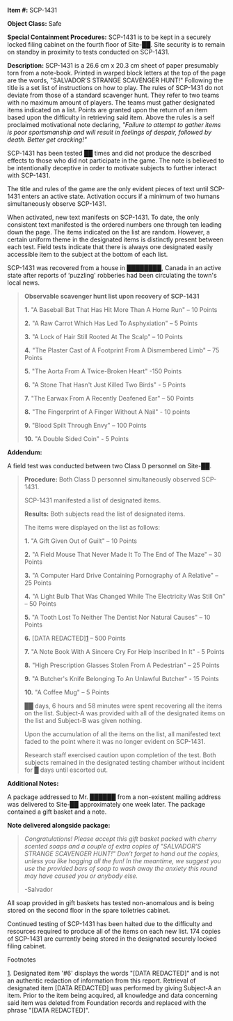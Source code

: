 **Item #:** SCP-1431

**Object Class:** Safe

**Special Containment Procedures:** SCP-1431 is to be kept in a securely locked filing cabinet on the fourth floor of Site-██. Site security is to remain on standby in proximity to tests conducted on SCP-1431.

**Description:** SCP-1431 is a 26.6 cm x 20.3 cm sheet of paper presumably torn from a note-book. Printed in warped block letters at the top of the page are the words, "SALVADOR’S STRANGE SCAVENGER HUNT!" Following the title is a set list of instructions on how to play. The rules of SCP-1431 do not deviate from those of a standard scavenger hunt. They refer to two teams with no maximum amount of players. The teams must gather designated items indicated on a list. Points are granted upon the return of an item based upon the difficulty in retrieving said item. Above the rules is a self proclaimed motivational note declaring, _"Failure to attempt to gather items is poor sportsmanship and will result in feelings of despair, followed by death. Better get cracking!"_

SCP-1431 has been tested ██ times and did not produce the described effects to those who did not participate in the game. The note is believed to be intentionally deceptive in order to motivate subjects to further interact with SCP-1431.

The title and rules of the game are the only evident pieces of text until SCP-1431 enters an active state. Activation occurs if a minimum of two humans simultaneously observe SCP-1431.

When activated, new text manifests on SCP-1431. To date, the only consistent text manifested is the ordered numbers one through ten leading down the page. The items indicated on the list are random. However, a certain uniform theme in the designated items is distinctly present between each test. Field tests indicate that there is always one designated easily accessible item to the subject at the bottom of each list.

SCP-1431 was recovered from a house in ████████, Canada in an active state after reports of ‘puzzling' robberies had been circulating the town's local news.

> **Observable scavenger hunt list upon recovery of SCP-1431**
> 
> **1.** "A Baseball Bat That Has Hit More Than A Home Run" – 10 Points
> 
> **2.** "A Raw Carrot Which Has Led To Asphyxiation" – 5 Points
> 
> **3.** "A Lock of Hair Still Rooted At The Scalp" – 10 Points
> 
> **4.** "The Plaster Cast of A Footprint From A Dismembered Limb" – 75 Points
> 
> **5.** "The Aorta From A Twice-Broken Heart" -150 Points
> 
> **6.** "A Stone That Hasn't Just Killed Two Birds" - 5 Points
> 
> **7.** "The Earwax From A Recently Deafened Ear" – 50 Points
> 
> **8.** "The Fingerprint of A Finger Without A Nail" - 10 points
> 
> **9.** "Blood Spilt Through Envy" – 100 Points
> 
> **10.** "A Double Sided Coin" - 5 Points

**Addendum:**

A field test was conducted between two Class D personnel on Site-██.

> **Procedure:** Both Class D personnel simultaneously observed SCP-1431.
> 
> SCP-1431 manifested a list of designated items.
> 
> **Results:** Both subjects read the list of designated items.
> 
> The items were displayed on the list as follows:
> 
> **1.** "A Gift Given Out of Guilt" – 10 Points  
>   
> **2.** "A Field Mouse That Never Made It To The End of The Maze" – 30 Points
> 
> **3.** "A Computer Hard Drive Containing Pornography of A Relative" – 25 Points  
>   
> **4.** "A Light Bulb That Was Changed While The Electricity Was Still On" – 50 Points
> 
> **5.** "A Tooth Lost To Neither The Dentist Nor Natural Causes" – 10 Points
> 
> **6.** \[DATA REDACTED\][1](javascript:;) – 500 Points
> 
> **7.** "A Note Book With A Sincere Cry For Help Inscribed In It" - 5 Points
> 
> **8.** "High Prescription Glasses Stolen From A Pedestrian" – 25 Points
> 
> **9.** "A Butcher's Knife Belonging To An Unlawful Butcher" - 15 Points
> 
> **10.** "A Coffee Mug" – 5 Points
> 
> ██ days, 6 hours and 58 minutes were spent recovering all the items on the list. Subject-A was provided with all of the designated items on the list and Subject-B was given nothing.
> 
> Upon the accumulation of all the items on the list, all manifested text faded to the point where it was no longer evident on SCP-1431.
> 
> Research staff exercised caution upon completion of the test. Both subjects remained in the designated testing chamber without incident for █ days until escorted out.

**Additional Notes:**

A package addressed to Mr. ██████ from a non-existent mailing address was delivered to Site-██ approximately one week later. The package contained a gift basket and a note.

**Note delivered alongside package:**

> _Congratulations! Please accept this gift basket packed with cherry scented soaps and a couple of extra copies of "SALVADOR’S STRANGE SCAVENGER HUNT!" Don’t forget to hand out the copies, unless you like hogging all the fun! In the meantime, we suggest you use the provided bars of soap to wash away the anxiety this round may have caused you or anybody else._  
>   
> \-Salvador

All soap provided in gift baskets has tested non-anomalous and is being stored on the second floor in the spare toiletries cabinet.

Continued testing of SCP-1431 has been halted due to the difficulty and resources required to produce all of the items on each new list. 174 copies of SCP-1431 are currently being stored in the designated securely locked filing cabinet.

Footnotes

[1](javascript:;). Designated item '#6' displays the words "\[DATA REDACTED\]" and is not an authentic redaction of information from this report. Retrieval of designated item \[DATA REDACTED\] was performed by giving Subject-A an item. Prior to the item being acquired, all knowledge and data concerning said item was deleted from Foundation records and replaced with the phrase "\[DATA REDACTED\]".